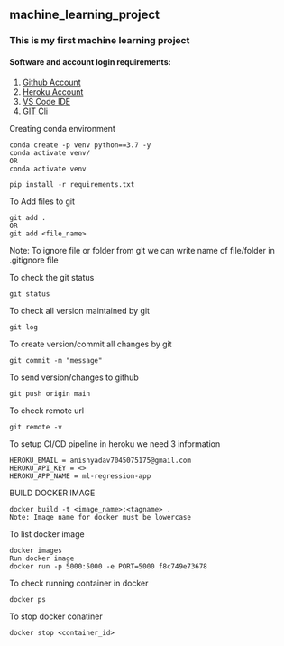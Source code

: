 ## machine_learning_project
### This is my first machine learning project
#### Software and account login requirements:
1. [Github Account](https://github.com)
2. [Heroku Account](https://id.heroku.com/login)
3. [VS Code IDE](https://code.visualstudio.com/download)
4. [GIT Cli](https://git-scm.com/downloads)

Creating conda environment
```
conda create -p venv python==3.7 -y
conda activate venv/
OR
conda activate venv

pip install -r requirements.txt
```
To Add files to git
```
git add .
OR
git add <file_name>
```
Note: To ignore file or folder from git we can write name of file/folder in .gitignore file

To check the git status
```
git status
```
To check all version maintained by git
```
git log
```
To create version/commit all changes by git
```
git commit -m "message"
```
To send version/changes to github
```
git push origin main
```
To check remote url
```
git remote -v
```
To setup CI/CD pipeline in heroku we need 3 information
```
HEROKU_EMAIL = anishyadav7045075175@gmail.com
HEROKU_API_KEY = <>
HEROKU_APP_NAME = ml-regression-app
```
BUILD DOCKER IMAGE
```
docker build -t <image_name>:<tagname> .
Note: Image name for docker must be lowercase
```
To list docker image
```
docker images
Run docker image
docker run -p 5000:5000 -e PORT=5000 f8c749e73678
```
To check running container in docker
```
docker ps
```
To stop docker conatiner
```
docker stop <container_id>
```